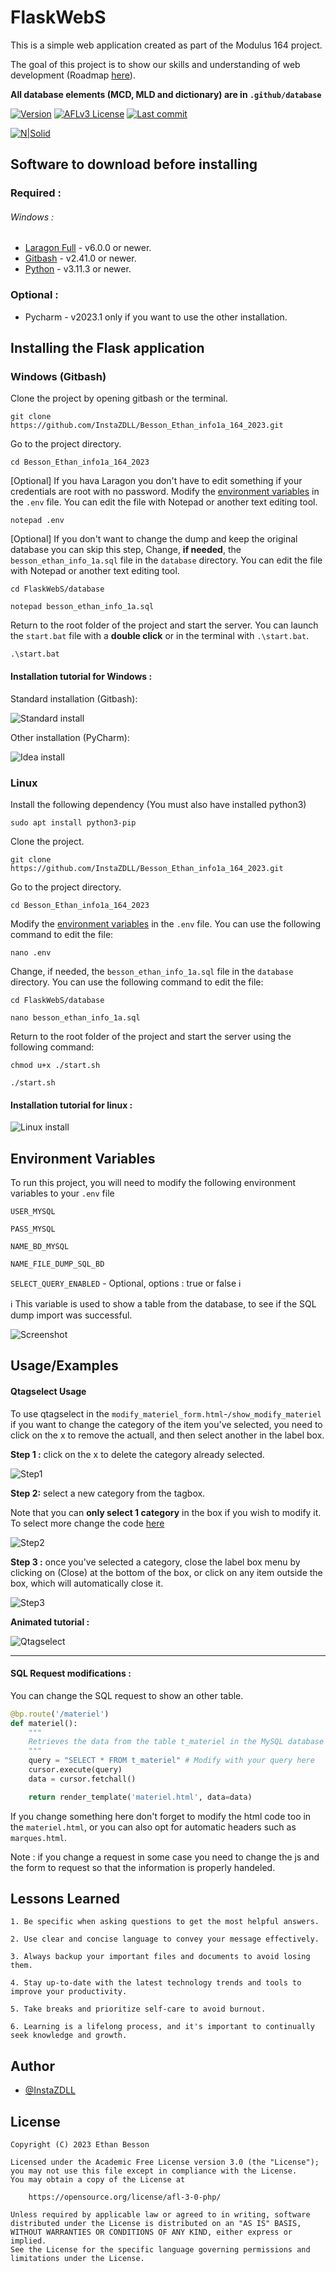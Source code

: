 # FlaskWebS


This is a simple web application created as part of the Modulus 164 project. 

The goal of this project is to show our skills and understanding of web development (Roadmap [here](https://github.com/InstaZDLL/Besson_Ethan_info1a_164_2023/blob/main/.github/ROADMAP.md)).

**All database elements (MCD, MLD and dictionary) are in `.github/database`**


[![Version](https://img.shields.io/github/v/release/InstaZDLL/Besson_Ethan_info1a_164_2023?style=for-the-badge)](https://github.com/InstaZDLL/Besson_Ethan_info1a_164_2023/releases)
[![AFLv3 License](https://img.shields.io/github/license/InstaZDLL/Besson_Ethan_info1a_164_2023?logo=e&style=for-the-badge)](https://opensource.org/license/afl-3-0-php)
[![Last commit](https://img.shields.io/github/last-commit/InstaZDLL/Besson_Ethan_info1a_164_2023?style=for-the-badge)](https://github.com/InstaZDLL/Besson_Ethan_info1a_164_2023/commits/main)


[![N|Solid](https://cldup.com/dTxpPi9lDf.thumb.png)](https://nodesource.com/products/nsolid)


## Software to download before installing

### Required :

###### Windows :
- [Laragon Full](https://laragon.org/download/#Edition) - v6.0.0 or newer.
- [Gitbash](https://git-scm.com/download/win) - v2.41.0 or newer.
- [Python](https://www.python.org/downloads/) - v3.11.3 or newer.

### Optional :

- Pycharm - v2023.1 only if you want to use the other installation.


## Installing the Flask application

### Windows (Gitbash)

Clone the project by opening gitbash or the terminal.

```git
git clone https://github.com/InstaZDLL/Besson_Ethan_info1a_164_2023.git
```

Go to the project directory.

```shell
cd Besson_Ethan_info1a_164_2023
```

[Optional] If you hava Laragon you don't have to edit something if your credentials are root with no password.
Modify the [environment variables](https://github.com/InstaZDLL/Besson_Ethan_info1a_164_2023#environment-variables) in the `.env` file. You can edit the file with Notepad or another text editing tool.

```shell
notepad .env
```

[Optional] If you don't want to change the dump and keep the original database you can skip this step, Change, **if needed**, the `besson_ethan_info_1a.sql` file in the `database` directory. You can edit the file with Notepad or another text editing tool.

```shell
cd FlaskWebS/database
```
```shell
notepad besson_ethan_info_1a.sql
```

Return to the root folder of the project and start the server. You can launch the `start.bat` file with a **double click** or in the terminal with `.\start.bat`.

```shell
.\start.bat
```

#### Installation tutorial for Windows :

Standard installation (Gitbash):

![Standard install](https://raw.githubusercontent.com/InstaZDLL/Besson_Ethan_info1a_164_2023/main/.github/Windows_standard_install_tutorial.gif)

Other installation (PyCharm):

![Idea install](https://raw.githubusercontent.com/InstaZDLL/Besson_Ethan_info1a_164_2023/main/.github/Windows_idea_install_tutorial.gif)

### Linux

Install the following dependency (You must also have installed python3)

```shell
sudo apt install python3-pip
```

Clone the project.

```git
git clone https://github.com/InstaZDLL/Besson_Ethan_info1a_164_2023.git
```

Go to the project directory.

```shell
cd Besson_Ethan_info1a_164_2023
```

Modify the [environment variables](https://github.com/InstaZDLL/Besson_Ethan_info1a_164_2023#environment-variables) in the `.env` file. You can use the following command to edit the file:

```shell
nano .env
```

Change, if needed, the `besson_ethan_info_1a.sql` file in the `database` directory. You can use the following command to edit the file:

```shell
cd FlaskWebS/database
```
```shell
nano besson_ethan_info_1a.sql
```

Return to the root folder of the project and start the server using the following command:

```shell
chmod u+x ./start.sh
```
```shell
./start.sh
```

#### Installation tutorial for linux :
![Linux install](https://raw.githubusercontent.com/InstaZDLL/Besson_Ethan_info1a_164_2023/965beba426ba79254121e839f498331c54fec2b9/.github/Linux_install_tutorial.gif)


## Environment Variables


To run this project, you will need to modify the following environment variables to your `.env` file

`USER_MYSQL` 

`PASS_MYSQL`

`NAME_BD_MYSQL`

`NAME_FILE_DUMP_SQL_BD`

`SELECT_QUERY_ENABLED` - Optional, options : true or false ℹ️

ℹ️ This variable is used to show a table from the database, to see if the SQL dump import was successful.


![Screenshot](https://raw.githubusercontent.com/InstaZDLL/Besson_Ethan_info1a_164_2023/main/.github/Screenshot.png)


## Usage/Examples


#### Qtagselect Usage

To use qtagselect in the `modify_materiel_form.html`-`/show_modify_materiel` if you want to change the category of the item you've selected, you need to click on the x to remove the actuall, and then select another in the label box.

**Step 1 :** click on the x to delete the category already selected.

![Step1](https://raw.githubusercontent.com/InstaZDLL/Besson_Ethan_info1a_164_2023/main/.github/qt_step_1.png)


**Step 2:** select a new category from the tagbox.

Note that you can **only select 1 category** in the box if you wish to modify it. To select more change the code [here](https://github.com/InstaZDLL/Besson_Ethan_info1a_164_2023/blob/8c800b810f9d4190107a40b3a81bb670a9680d85/FlaskWebS/templates/actions/modify_materiel_form.html#L189)

![Step2](https://raw.githubusercontent.com/InstaZDLL/Besson_Ethan_info1a_164_2023/main/.github/qt_step_2.png)


**Step 3 :** once you've selected a category, close the label box menu by clicking on (Close) at the bottom of the box, or click on any item outside the box, which will automatically close it.

![Step3](https://raw.githubusercontent.com/InstaZDLL/Besson_Ethan_info1a_164_2023/main/.github/qt_step_3.png)


**Animated tutorial :**

![Qtagselect](https://raw.githubusercontent.com/InstaZDLL/Besson_Ethan_info1a_164_2023/main/.github/Qtagselect_demo.gif)

***

#### SQL Request modifications :

You can change the SQL request to show an other table.

```python
@bp.route('/materiel')
def materiel():
    """
    Retrieves the data from the table t_materiel in the MySQL database and displays it on the page "materiel.html".
    """
    query = "SELECT * FROM t_materiel" # Modify with your query here
    cursor.execute(query)
    data = cursor.fetchall()

    return render_template('materiel.html', data=data)
```

If you change something here don't forget to modify the html code too in the `materiel.html`, or you can also opt for automatic headers such as `marques.html`.

Note : if you change a request in some case you need to change the js and the form to request so that the information is properly handeled.


## Lessons Learned


```text
1. Be specific when asking questions to get the most helpful answers.

2. Use clear and concise language to convey your message effectively.

3. Always backup your important files and documents to avoid losing them.

4. Stay up-to-date with the latest technology trends and tools to improve your productivity.

5. Take breaks and prioritize self-care to avoid burnout.

6. Learning is a lifelong process, and it's important to continually seek knowledge and growth.
````


## Author


- [@InstaZDLL](https://github.com/InstaZDLL)


## License


```text
Copyright (C) 2023 Ethan Besson

Licensed under the Academic Free License version 3.0 (the "License");
you may not use this file except in compliance with the License.
You may obtain a copy of the License at

    https://opensource.org/license/afl-3-0-php/

Unless required by applicable law or agreed to in writing, software
distributed under the License is distributed on an "AS IS" BASIS,
WITHOUT WARRANTIES OR CONDITIONS OF ANY KIND, either express or implied.
See the License for the specific language governing permissions and
limitations under the License.
```
[//]: # (These are reference links used in the body of this note and get stripped out when the markdown processor does its job. There is no need to format nicely because it shouldn't be seen. Thanks SO - http://stackoverflow.com/questions/4823468/store-comments-in-markdown-syntax)

   [dill]: <https://github.com/joemccann/dillinger>
   [git-repo-url]: <https://github.com/joemccann/dillinger.git>
   [john gruber]: <http://daringfireball.net>
   [df1]: <http://daringfireball.net/projects/markdown/>
   [markdown-it]: <https://github.com/markdown-it/markdown-it>
   [Ace Editor]: <http://ace.ajax.org>
   [node.js]: <http://nodejs.org>
   [Twitter Bootstrap]: <http://twitter.github.com/bootstrap/>
   [jQuery]: <http://jquery.com>
   [@tjholowaychuk]: <http://twitter.com/tjholowaychuk>
   [express]: <http://expressjs.com>
   [AngularJS]: <http://angularjs.org>
   [Gulp]: <http://gulpjs.com>

   [PlDb]: <https://github.com/joemccann/dillinger/tree/master/plugins/dropbox/README.md>
   [PlGh]: <https://github.com/joemccann/dillinger/tree/master/plugins/github/README.md>
   [PlGd]: <https://github.com/joemccann/dillinger/tree/master/plugins/googledrive/README.md>
   [PlOd]: <https://github.com/joemccann/dillinger/tree/master/plugins/onedrive/README.md>
   [PlMe]: <https://github.com/joemccann/dillinger/tree/master/plugins/medium/README.md>
   [PlGa]: <https://github.com/RahulHP/dillinger/blob/master/plugins/googleanalytics/README.md>
